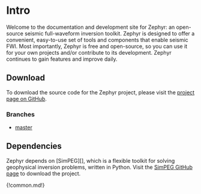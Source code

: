 # Intro

Welcome to the documentation and development site for Zephyr: an open-source seismic full-waveform inversion toolkit. Zephyr is designed to offer a convenient, easy-to-use set of tools and components that enable seismic FWI. Most importantly, Zephyr is free and open-source, so you can use it for your own projects and/or contribute to its development. Zephyr continues to gain features and improve daily.

## Download

To download the source code for the Zephyr project, please visit the [project page on GitHub](https://github.com/uwoseis/zephyr).

### Branches

- [master](https://github.com/uwoseis/zephyr)

## Dependencies

Zephyr depends on [SimPEG][], which is a flexible toolkit for solving geophysical inversion problems, written in Python. Visit the [SimPEG GitHub page](https://github.com/simpeg/simpeg) to download the project.

{!common.md!}